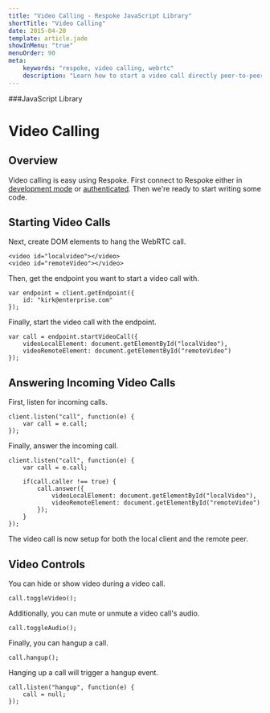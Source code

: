 ```yaml
---
title: "Video Calling - Respoke JavaScript Library"
shortTitle: "Video Calling"
date: 2015-04-20
template: article.jade
showInMenu: "true"
menuOrder: 90
meta:
    keywords: "respoke, video calling, webrtc"
    description: "Learn how to start a video call directly peer-to-peer"
---
```


###JavaScript Library
# Video Calling

## Overview

Video calling is easy using Respoke. First connect to Respoke either in [development mode](/client/javascript/getting-started.html) or [authenticated](/client/javascript/guide/authentication.html). Then we're ready to start writing some code.

## Starting Video Calls

Next, create DOM elements to hang the WebRTC call.

   ```
   <video id="localvideo"></video>
   <video id="remoteVideo"></video>
   ```

Then, get the endpoint you want to start a video call with.

    var endpoint = client.getEndpoint({
        id: "kirk@enterprise.com"
    });

Finally, start the video call with the endpoint.

    var call = endpoint.startVideoCall({
        videoLocalElement: document.getElementById("localVideo"),
        videoRemoteElement: document.getElementById("remoteVideo")
    });

## Answering Incoming Video Calls

First, listen for incoming calls.

    client.listen("call", function(e) {
        var call = e.call;
    });
    
Finally, answer the incoming call.

    client.listen("call", function(e) {
        var call = e.call;
       
        if(call.caller !== true) {
            call.answer({
                videoLocalElement: document.getElementById("localVideo"),
                videoRemoteElement: document.getElementById("remoteVideo")
            });
        }
    });
    
The video call is now setup for both the local client and the remote peer.


## Video Controls

You can hide or show video during a video call.

    call.toggleVideo();
    
Additionally, you can mute or unmute a video call's audio.

    call.toggleAudio();
    
Finally, you can hangup a call.

    call.hangup(); 
    
Hanging up a call will trigger a hangup event.

    call.listen("hangup", function(e) {
        call = null;
    });